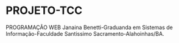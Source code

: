 # PROJETO-TCC
PROGRAMAÇÃO WEB
Janaina Benetti-Graduanda em Sistemas de Informação-Faculdade Santissimo Sacramento-Alahoinhas/BA.
